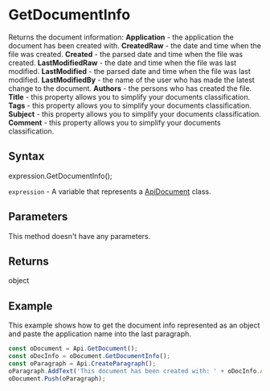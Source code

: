 # GetDocumentInfo

Returns the document information:**Application** - the application the document has been created with.**CreatedRaw** - the date and time when the file was created.**Created** - the parsed date and time when the file was created.**LastModifiedRaw** - the date and time when the file was last modified.**LastModified** - the parsed date and time when the file was last modified.**LastModifiedBy** - the name of the user who has made the latest change to the document.**Authors** - the persons who has created the file.**Title** - this property allows you to simplify your documents classification.**Tags** - this property allows you to simplify your documents classification.**Subject** - this property allows you to simplify your documents classification.**Comment** - this property allows you to simplify your documents classification.

## Syntax

expression.GetDocumentInfo();

`expression` - A variable that represents a [ApiDocument](../ApiDocument.md) class.

## Parameters

This method doesn't have any parameters.

## Returns

object

## Example

This example shows how to get the document info represented as an object and paste the application name into the last paragraph.

```javascript
const oDocument = Api.GetDocument();
const oDocInfo = oDocument.GetDocumentInfo();
const oParagraph = Api.CreateParagraph();
oParagraph.AddText('This document has been created with: ' + oDocInfo.Application)
oDocument.Push(oParagraph);
```
